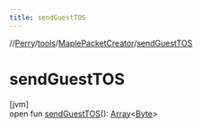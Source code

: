 ```yaml
---
title: sendGuestTOS
---
```

//[Perry](../../../index.html)/[tools](../index.html)/[MaplePacketCreator](index.html)/[sendGuestTOS](send-guest-t-o-s.html)



# sendGuestTOS



[jvm]\
open fun [sendGuestTOS](send-guest-t-o-s.html)(): [Array](https://kotlinlang.org/api/latest/jvm/stdlib/kotlin/-array/index.html)&lt;[Byte](https://kotlinlang.org/api/latest/jvm/stdlib/kotlin/-byte/index.html)&gt;




